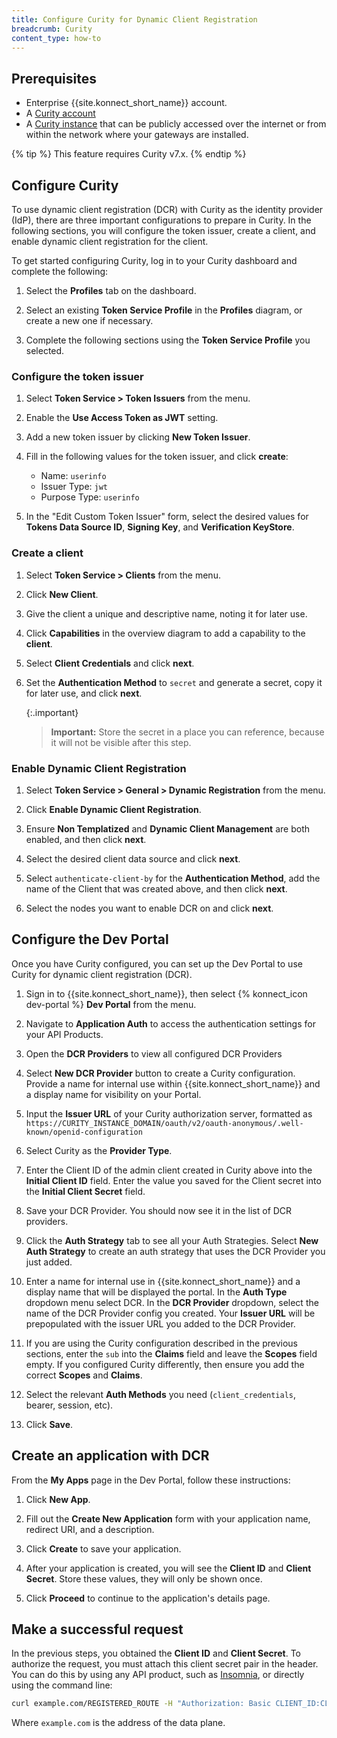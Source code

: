 ```yaml
---
title: Configure Curity for Dynamic Client Registration
breadcrumb: Curity
content_type: how-to
---
```



## Prerequisites

* Enterprise {{site.konnect_short_name}} account.
* A [Curity account](https://developer.curity.io/)
* A [Curity instance](https://curity.io/resources/getting-started/) that can be publicly accessed over the internet or from within the network where your gateways are installed.

{% tip %}
This feature requires Curity v7.x.
{% endtip %}

## Configure Curity

To use dynamic client registration (DCR) with Curity as the identity provider (IdP), there are three important configurations to prepare in Curity. In the following sections, you will configure the token issuer, create a client, and enable dynamic client registration for the client.

To get started configuring Curity, log in to your Curity dashboard and complete the following:

1. Select the **Profiles** tab on the dashboard.

2. Select an existing **Token Service Profile** in the **Profiles** diagram, or create a new one if necessary.

3. Complete the following sections using the **Token Service Profile** you selected.

### Configure the token issuer

1. Select **Token Service > Token Issuers** from the menu.

2. Enable the **Use Access Token as JWT** setting.

3. Add a new token issuer by clicking **New Token Issuer**.

4. Fill in the following values for the token issuer, and click **create**:
    * Name: `userinfo`
    * Issuer Type: `jwt`
    * Purpose Type: `userinfo`

5. In the "Edit Custom Token Issuer" form, select the desired values for **Tokens Data Source ID**, **Signing Key**, and **Verification KeyStore**.

### Create a client

1. Select **Token Service > Clients** from the menu.

2. Click **New Client**.

3. Give the client a unique and descriptive name, noting it for later use.

4. Click **Capabilities** in the overview diagram to add a capability to the **client**.

5. Select **Client Credentials** and click **next**.

6. Set the **Authentication Method** to `secret` and generate a secret, copy it for later use, and click **next**.

   {:.important}
   > **Important:** Store the secret in a place you can reference, because it will not be visible after this step.

### Enable Dynamic Client Registration

1. Select **Token Service > General > Dynamic Registration** from the menu.

2. Click **Enable Dynamic Client Registration**.

3. Ensure **Non Templatized** and **Dynamic Client Management** are both enabled, and then click **next**.

4. Select the desired client data source and click **next**.

5. Select `authenticate-client-by` for the **Authentication Method**, add the name of the Client that was created above, and then click **next**.

6. Select the nodes you want to enable DCR on and click **next**.

## Configure the Dev Portal

Once you have Curity configured, you can set up the Dev Portal to use Curity for dynamic client registration (DCR).

1. Sign in to {{site.konnect_short_name}}, then select {% konnect_icon dev-portal %} **Dev Portal** from the menu.

2. Navigate to **Application Auth** to access the authentication settings for your API Products.

3. Open the **DCR Providers** to view all configured DCR Providers

4. Select **New DCR Provider** button to create a Curity configuration. Provide a name for internal use within {{site.konnect_short_name}} and a display name for visibility on your Portal.

5. Input the **Issuer URL** of your Curity authorization server, formatted as `https://CURITY_INSTANCE_DOMAIN/oauth/v2/oauth-anonymous/.well-known/openid-configuration`

6. Select Curity as the **Provider Type**.

7. Enter the Client ID of the admin client created in Curity above into the **Initial Client ID** field. Enter the value you saved for the Client secret into the **Initial Client Secret** field.

8. Save your DCR Provider. You should now see it in the list of DCR providers.

9. Click the **Auth Strategy** tab to see all your Auth Strategies. Select **New Auth Strategy** to create an auth strategy that uses the DCR Provider you just added.

10. Enter a name for internal use in {{site.konnect_short_name}} and a display name that will be displayed the portal. In the **Auth Type** dropdown menu select DCR. In the **DCR Provider** dropdown, select the name of the DCR Provider config you created. Your **Issuer URL** will be prepopulated with the issuer URL you added to the DCR Provider.

11. If you are using the Curity configuration described in the previous sections, enter the `sub` into the **Claims** field and leave the **Scopes** field empty. If you configured Curity differently, then ensure you add the correct **Scopes** and **Claims**.

12. Select the relevant **Auth Methods** you need (`client_credentials`, bearer, session, etc).

13. Click **Save**.


## Create an application with DCR

From the **My Apps** page in the Dev Portal, follow these instructions:

1. Click **New App**.

2. Fill out the **Create New Application** form with your application name, redirect URI, and a description.

3. Click **Create** to save your application.

4. After your application is created, you will see the **Client ID** and **Client Secret**.
   Store these values, they will only be shown once.

5. Click **Proceed** to continue to the application's details page.

## Make a successful request

In the previous steps, you obtained the **Client ID** and **Client Secret**. To authorize the request, you must attach this client secret pair in the header. You can do this by using any API product, such as [Insomnia](https://insomnia.rest/), or directly using the command line:

```sh
curl example.com/REGISTERED_ROUTE -H "Authorization: Basic CLIENT_ID:CLIENT_SECRET"
```

Where `example.com` is the address of the data plane.
